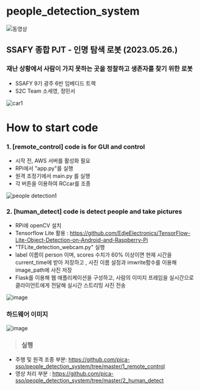 # people_detection_system
![동영상](https://github.com/pica-sso/people_detection_system/assets/89729297/57075fbe-1379-46e9-a1e2-fe8c9e21b758)
## SSAFY 종합 PJT - 인명 탐색 로봇 (2023.05.26.)
### 재난 상황에서 사람이 가지 못하는 곳을 정찰하고 생존자를 찾기 위한 로봇

- SSAFY 9기 광주 6반 임베디드 트랙 <br>
- S2C Team 소세영, 정민서

![car1](https://github.com/pica-sso/people_detection_system/assets/89729297/d4feff19-8eb5-4e7a-ab8e-8d357fa4aa96)

# How to start code

### 1. [remote_control] code is for GUI and control
  - 시작 전, AWS 서버를 활성화 필요
  - RPi에서 "app.py"를 실행
  - 원격 조정기에서 main.py 를 실행
  - 각 버튼을 이용하여 RCcar를 조종
  
  ![people detection1](https://github.com/pica-sso/people_detection_system/assets/89729297/b0bd046b-3a96-4bf6-b330-a52516f048a6)
    
### 2. [human_detect] code is detect people and take pictures
  - RPi에 openCV 설치
  - Tensorflow Lite 활용 : <https://github.com/EdjeElectronics/TensorFlow-Lite-Object-Detection-on-Android-and-Raspberry-Pi>
  - "TFLite_detection_webcam.py" 실행
  - label 이름이 person 이며, scores 수치가 60% 이상이면 현재 시간을 current_time에 받아 저장하고 , 사진 이름 설정과 imwrite함수를 이용해 image_path에 사진 저장
  - Flask를 이용해 웹 애플리케이션을 구성하고, 사람의 이미지 프레임을 실시간으로 클라이언트에게 전달해 실시간 스트리밍 사진 전송
  
![image](https://github.com/pica-sso/people_detection_system/assets/89729297/bc92c627-531d-4bb5-a938-da56d2c53d29)  

### 하드웨어 이미지
  ![image](https://github.com/pica-sso/people_detection_system/assets/89729297/d1536e9c-c6a4-4c69-8099-d37e183d47a6)

>### 실행   
   * 주행 및 원격 조종 부분: <https://github.com/pica-sso/people_detection_system/tree/master/1_remote_control>
   * 영상 처리 부분 : <https://github.com/pica-sso/people_detection_system/tree/master/2_human_detect>
